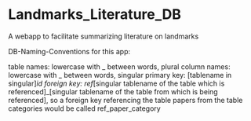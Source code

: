 # Landmarks_Literature_DB
A webapp to facilitate summarizing literature on landmarks


DB-Naming-Conventions for this app:

table names: lowercase with _ between words, plural
column names: lowercase with _ between words, singular
primary key: [tablename in singular]_id
foreign key: ref_[singular tablename of the table which is referenced]_[singular tablename of the table from which is being referenced], so a foreign key referencing the table papers from the table categories would be called ref_paper_category
